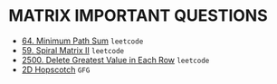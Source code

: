 # MATRIX IMPORTANT QUESTIONS

* [64. Minimum Path Sum](https://github.com/anujvaghani0/DSA-Java/tree/master/src/Matrix/MinimumPathSum.java) `leetcode`</br>
* [59. Spiral Matrix II](https://github.com/anujvaghani0/DSA-Java/blob/master/src/Matrix/SpiralMatrixII.java) `leetcode`</br>
* [2500. Delete Greatest Value in Each Row](https://github.com/anujvaghani0/DSA-Java/blob/master/src/Matrix/DeleteGreatestValueInEachRow.java) `leetcode`</br>
* [2D Hopscotch](https://github.com/anujvaghani0/DSA-Java/blob/master/src/Matrix/Hopscotch.java) `GFG`</br>